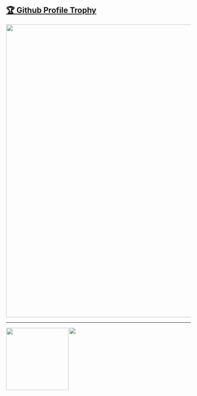<a href="https://github.com/ryo-ma/github-profile-trophy"><h2>🏆 Github Profile Trophy</h2></a>
<a href="https://github.com/ryo-ma/github-profile-trophy">
  <img width=800 src="https://github-profile-trophy.vercel.app/?username=YoheiOhto&column=10&theme=gruvbox&no-frame=true"/>
</a>


---

<div>
  <img height="170" align="left" src="https://github-readme-stats.vercel.app/api?username=YoheiOhto&count_private=true&include_all_commits=true" />
  <img src="https://github-readme-stats.vercel.app/api/top-langs/?username=YoheiOhto&layout=compact" />
</div>
